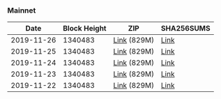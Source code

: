 ### Mainnet

|    Date    | Block Height | ZIP | SHA256SUMS |
| ---------- | ------------ | --- | ---------- |
| 2019-11-26 | 1340483 | [Link](https://s3-ap-southeast-2.amazonaws.com/ion-bootstrap/mainnet/2019-11-26/bootstrap.dat.zip) (829M) | [Link](https://s3-ap-southeast-2.amazonaws.com/ion-bootstrap/mainnet/2019-11-26/SHA256SUMS) |
| 2019-11-25 | 1340483 | [Link](https://s3-ap-southeast-2.amazonaws.com/ion-bootstrap/mainnet/2019-11-25/bootstrap.dat.zip) (829M) | [Link](https://s3-ap-southeast-2.amazonaws.com/ion-bootstrap/mainnet/2019-11-25/SHA256SUMS) |
| 2019-11-24 | 1340483 | [Link](https://s3-ap-southeast-2.amazonaws.com/ion-bootstrap/mainnet/2019-11-24/bootstrap.dat.zip) (829M) | [Link](https://s3-ap-southeast-2.amazonaws.com/ion-bootstrap/mainnet/2019-11-24/SHA256SUMS) |
| 2019-11-23 | 1340483 | [Link](https://s3-ap-southeast-2.amazonaws.com/ion-bootstrap/mainnet/2019-11-23/bootstrap.dat.zip) (829M) | [Link](https://s3-ap-southeast-2.amazonaws.com/ion-bootstrap/mainnet/2019-11-23/SHA256SUMS) |
| 2019-11-22 | 1340483 | [Link](https://s3-ap-southeast-2.amazonaws.com/ion-bootstrap/mainnet/2019-11-22/bootstrap.dat.zip) (829M) | [Link](https://s3-ap-southeast-2.amazonaws.com/ion-bootstrap/mainnet/2019-11-22/SHA256SUMS) |
